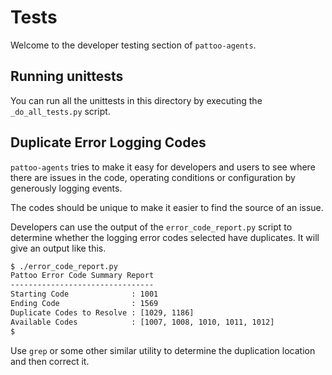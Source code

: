 # Tests

Welcome to the developer testing section of `pattoo-agents`.

## Running unittests

You can run all the unittests in this directory by executing the `_do_all_tests.py` script.

## Duplicate Error Logging Codes
`pattoo-agents` tries to make it easy for developers and users to see where there are issues in the code, operating conditions or configuration by generously logging events.

The codes should be unique to make it easier to find the source of an issue.

Developers can use the output of the `error_code_report.py` script to determine whether the logging error codes selected have duplicates. It will give an output like this.

```bash
$ ./error_code_report.py
Pattoo Error Code Summary Report
--------------------------------
Starting Code              : 1001
Ending Code                : 1569
Duplicate Codes to Resolve : [1029, 1186]
Available Codes            : [1007, 1008, 1010, 1011, 1012]
$
```

Use `grep` or some other similar utility to determine the duplication location and then correct it.
